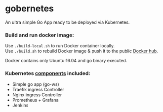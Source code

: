# gobernetes
An ultra simple Go App ready to be deployed via Kubernetes.

### Build and run docker image:
Use `./build-local.sh` to run Docker container locally.<br>
Use `./build.sh` to rebuild Docker image & push it to the public [Docker hub](https://hub.docker.com/r/aracki/).

Docker contains only Ubuntu:16.04 and go binary executed.

### Kubernetes [components](https://github.com/Aracki/gobernetes/tree/master/k8s_manifests) included:

* Simple go app (go-ws)
* Traefik ingress Controller
* Nginx ingress Controller
* Prometheus + Grafana
* Jenkins
